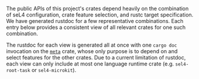 The public APIs of this project's crates depend heavily on the combination of seL4 configuration,
crate feature selection, and rustc target specification. We have generated rustdoc for a few
representative combinations. Each entry below provides a consistent view of all relevant crates for
one such combination.

The rustdoc for each view is generated all at once with one `cargo doc` invocation on the
[`meta`](https://github.com/seL4/rust-sel4/tree/main/crates/private/meta) crate, whose only
purpose is to depend on and select features for the other crates. Due to a current limitation of
rustdoc, each view can only include at most one language runtime crate (e.g. `sel4-root-task` or
`sel4-microkit`).
